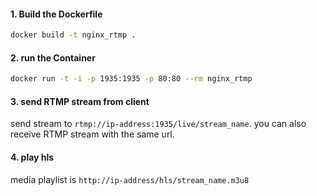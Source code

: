#### 1. Build the Dockerfile


```sh
docker build -t nginx_rtmp .
```

#### 2. run the Container

```sh
docker run -t -i -p 1935:1935 -p 80:80 --rm nginx_rtmp
```

#### 3. send RTMP stream from client

send stream to `rtmp://ip-address:1935/live/stream_name`. 
you can also receive RTMP stream with the same url.

#### 4. play hls

media playlist is `http://ip-address/hls/stream_name.m3u8`


